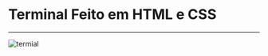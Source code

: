 # Terminal Feito em HTML e CSS
-----------------------------------
![termial](https://github.com/andre2l2/Terminal-CSS/blob/master/img/Captura%20de%20Tela%202020-05-17%20às%2023.11.46.png?raw=true)

